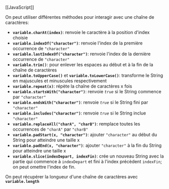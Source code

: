 [[JavaScript]]

On peut utiliser différentes méthodes pour interagir avec une chaîne de caractères:

- **`variable.charAt(index)`**: renvoie le caractère à la position d'index choisie
- **`variable.indexOf("character")`**: renvoie l'index de la première occurrence de `"character"`
- **`variable.lastIndexOf("character")`**: renvoie l'index de la dernière occurrence de `"character"`
- **`variable.trim()`**: pour enlever les espaces au début et à la fin de la chaîne de caractères
- **`variable.toUpperCase()`** et **`variable.toLowerCase()`**: transforme le String en majuscules et minuscules respectivement
- **`variable.repeat(x)`**: répète la chaîne de caractères x fois
- **`variable.startsWith("character")`**: renvoie *`true`* si le String commence par `"character"` 
- **`variable.endsWith("character")`**: renvoie *`true`* si le String fini par `"character"`
- **`variable.includes("character")`**: renvoie *`true`* si le String inclue `"character"`
- **`variable.replaceAll("charA", "charB")`**: remplace toutes les occurrences de `"charA"` par `"charB"`
- **`variable.padStart(x, "character")`**: ajouter `"character"` au début du String pour atteindre une taille x
- **`variable.padEnd(x, "character")`**: ajouter `"character"` à la fin du String pour atteindre une taille x
- **`variable.slice(indexDepart, indexFin)`**: crée un nouveau String avec la partie qui commence à `indexDepart` et fini à l'index précèdent `indexFin`; on peut omettre l'index de fin.


On peut récupérer la longueur d'une chaîne de caractères avec **`variable.length`**
